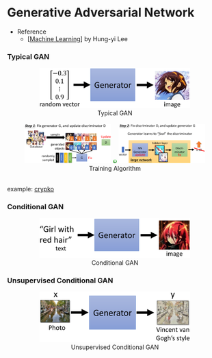 # Generative Adversarial Network

- Reference 
  - \[[Machine Learning](http://speech.ee.ntu.edu.tw/~tlkagk/courses_ML19.html)\] by Hung-yi Lee

### Typical GAN
<div align=center>
  <img src="https://github.com/YunlianMoon/AILibrary/blob/master/DeepLearning/GAN/image/typical_gan.png" width="70%" /><br/>  
  Typical GAN
</div>

<br/>

<div align=center>
  <img src="https://github.com/YunlianMoon/AILibrary/blob/master/DeepLearning/GAN/image/typical_gan_1.png" width="40%" />
  <img src="https://github.com/YunlianMoon/AILibrary/blob/master/DeepLearning/Attention/images/arrow.jpg" width="2%" />
  <img src="https://github.com/YunlianMoon/AILibrary/blob/master/DeepLearning/GAN/image/typical_gan_2.png" width="40%" /><br/>
  Training Algorithm
</div>

<br/>

example: [crypko](https://crypko.ai/#/)


### Conditional GAN
<div align=center>
  <img src="https://github.com/YunlianMoon/AILibrary/blob/master/DeepLearning/GAN/image/conditional_gan.png" width="70%" /><br/>  
  Conditional GAN
</div>

### Unsupervised Conditional GAN
<div align=center>
  <img src="https://github.com/YunlianMoon/AILibrary/blob/master/DeepLearning/GAN/image/unsupervised_conditional_gan.png" width="70%" /><br/>  
  Unsupervised Conditional GAN
</div>
